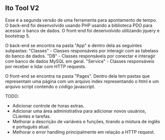 <h2>Ito Tool V2</h2>

Esse é a segunda versão de uma ferramenta para apontamento de tempo.
O back-end foi desenvolvido usando PHP usando a biblioteca PDO para acessar o banco de dados.
O front-end foi desenvolvido utilizando jquery e bootstrap 5.

O back-end se encontra na pasta "App" e dentro dela as seguintes subpastas:
"Classes" - Classes responsáveis por interagir com as tabelass do banco de dados.
"DB" - Classes responsáveis por conectar e interagir com banco de dados MySQL em geral. 
"Service" - Classes responsáveis por receber e lidar com HTTP requests.

O front-end se encontra na pasta "Pages". Dentro dela tem pastas que representam uma página com um arquivo index representando o html e um arquivo script contendo o código javascript. 

TODO:
- Adicionar controle de horas extras.
- Adicionar uma área administrativa para adicionar novos usuários, CLientes e tarefas.
- Melhorar a descrição de variáveis e funções, tirando a mistura de inglês e português atual.
- Melhorar o error handling principalmente em relação a HTTP request.
